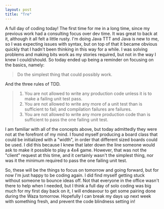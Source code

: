```yaml
---
layout: post
title: "Tre"
---
```


A full day of coding today! The first time for me in a long time, since my
previous work had a consulting focus over dev time. It was great to back at it,
although it all felt a little rusty. I'm doing Java TTT and Java is new to me,
so I was expecting issues with syntax, but on top of that it became obvious
quickly that I hadn't been thinking in this way for a while. I was solving
problems and making bits work as my stories required, but not in the way I knew
I could/should. So today ended up being a reminder on focusing on the basics,
namely: 

> Do the simplest thing that could possibly work. 

And the three rules of TDD. 

>1. You are not allowed to write any production code unless it is to make a failing
>unit test pass.
>2. You are not allowed to write any more of a unit test than is sufficient to
>fail; and compilation failures are failures.
>3. You are not allowed to write any more production code than is sufficient to
>pass the one failing unit test.

I am familiar with all of the concepts above, but today admittedly they were
not at the forefront of my mind. I found myself producing a board class that
could be initialized with a "width", in order that different sized boards could
be used. I did this because I knew that later down the line someone would ask
to make it possible to play a 4x4 game. However, that was not the "client"
request at this time, and it certainly wasn't the simplest thing, nor was it
the minimum required to pass the one failing unit test. 

So, these will be the things to focus on tomorrow and going forward, but for
now I'm just happy to be coding again. I did find myself getting stuck without
someone to bounce ideas off. Not that everyone in the office wasn't there to
help when I needed, but I think a full day of solo coding was big much for my
first day back on it, I will endeavour to get some pairing done during the Waza
tomorrow. Hopefully I can break my days up next week with something fresh,
and prevent the code blindness setting in!
